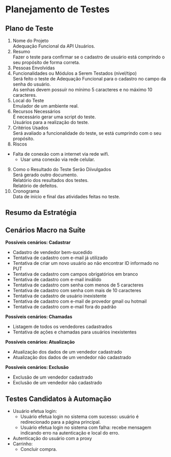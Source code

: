 # Planejamento de Testes
## Plano de Teste
1. Nome do Projeto\
Adequação Funcional da API Usuários.
2. Resumo\
Fazer o teste para confirmar se o cadastro de usuário está comprindo o seu propósito de forma correta.
3. Pessoas Envolvidas
4. Funcionalidades ou Módulos a Serem Testados (nível/tipo)\
Será feito o teste de Adequação Funcional para o cadastro no campo da senha do usuário.\
As senhas devem possuír no mínimo 5 caracteres e no máximo 10 caracteres.
5. Local do Teste\
Emulador de um ambiente real.
6. Recursos Necessários\
É necessário gerar uma script do teste.\
Usuários para a realização do teste.
7. Critérios Usados\
Será avaliado a funcionalidade do teste, se está cumprindo com o seu propósito.
8. Riscos
- Falta de conexão com a internet via rede wifi.
   - Usar uma conexão via rede celular.
9. Como o Resultado do Teste Serão Diivulgados\
Será gerado outro documento.\
Relatório dos resultados dos testes.\
Relatório de defeitos.
10. Cronograma\
Data de início e final das atividades feitas no teste.

## Resumo da Estratégia


## Cenários Macro na Suíte
**Possíveis cenários: Cadastrar**
- Cadastro de vendedor bem-sucedido
- Tentativa de cadastro com e-mail já utilizado
- Tentativa de criar um novo usuário ao não encontrar ID informado no PUT
- Tentativa de cadastro com campos obrigatórios em branco
- Tentativa de cadastro com e-mail inválido
- Tentativa de cadastro com senha com menos de 5 caracteres
- Tentativa de cadastro com senha com mais de 10 caracteres
- Tentativa de cadastro de usuário inexistente
- Tentativa de cadastro com e-mail de provedor gmail ou hotmail
- Tentativa de cadastro com e-mail fora do padrão

**Possíveis cenários: Chamadas**
- Listagem de todos os vendedores cadastrados
- Tentativa de ações e chamadas para usuários inexistentes

**Possíveis cenários: Atualização**
- Atualização dos dados de um vendedor cadastrado
- Atualização dos dados de um vendedor não cadastrado

**Possíveis cenários: Exclusão**
- Exclusão de um vendedor cadastrado
- Exclusão de um vendedor não cadastrado

## Testes Candidatos à Automação
- Usuário efetua login:
   - Usuário efetua login no sistema com sucesso: usuário é redirecionado para a página principal.
   - Usuário efetua login no sistema com falha: recebe mensagem indicando erro na autenticação e local do erro.
- Autenticação do usuário com a proxy
- Carrinho:
   - Concluir compra.

